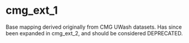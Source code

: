 # cmg_ext_1
Base mapping derived originally from CMG UWash datasets. Has since been expanded in cmg_ext_2, and should be considered DEPRECATED.
